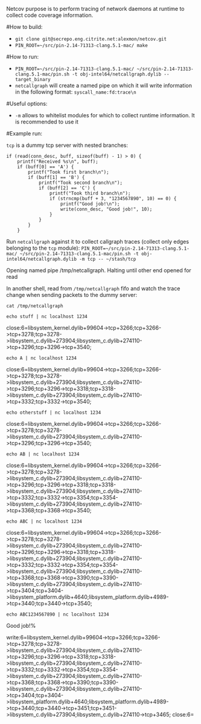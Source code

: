 Netcov purpose is to perform tracing of network daemons at runtime to collect 
code coverage information.

#How to build:
* `git clone git@secrepo.eng.citrite.net:alexmon/netcov.git`
* `PIN_ROOT=~/src/pin-2.14-71313-clang.5.1-mac/ make`

#How to run:
* `PIN_ROOT=~/src/pin-2.14-71313-clang.5.1-mac/ ~/src/pin-2.14-71313-clang.5.1-mac/pin.sh -t obj-intel64/netcallgraph.dylib -- target_binary`
* `netcallgraph` will create a named pipe on which it will write information in
the following format: `syscall_name:fd:trace\n`

#Useful options:
* `-m` allows to whitelist modules for which to collect runtime information. It
is recommended to use it

#Example run:

`tcp` is a dummy tcp server with nested branches:
```
if (read(conn_desc, buff, sizeof(buff) - 1) > 0) {                                                                 
    printf("Received %s\n", buff);                                                                                 
    if (buff[0] == 'A') {                                                                                          
        printf("Took first branch\n");                                                                             
        if (buff[1] == 'B') {                                                                                      
            printf("Took second branch\n");                                                                        
            if (buff[2] == 'C') {                                                                                  
                printf("Took third branch\n");                                                                     
                if (strncmp(buff + 3, "1234567890", 10) == 0) {                                                    
                    printf("Good job!\n");                                                                         
                    write(conn_desc, "Good job!", 10);                                                             
                }                                                                                                  
            }                                                                                                      
        }                                                                                                          
    } 
```

Run `netcallgraph` against it to collect callgraph traces (collect only edges
belonging to the `tcp` module):
`PIN_ROOT=~/src/pin-2.14-71313-clang.5.1-mac/ ~/src/pin-2.14-71313-clang.5.1-mac/pin.sh -t obj-intel64/netcallgraph.dylib -m tcp -- ~/stash/tcp`

Opening named pipe /tmp/netcallgraph. Halting until other end opened for read


In another shell, read from `/tmp/netcallgraph` fifo and watch the trace change when sending packets to the dummy server:

`cat /tmp/netcallgraph`

`echo stuff | nc localhost 1234`

close:6=libsystem_kernel.dylib+99604->tcp+3266;tcp+3266->tcp+3278;tcp+3278->libsystem_c.dylib+273904;libsystem_c.dylib+274110->tcp+3296;tcp+3296->tcp+3540;

`echo A | nc localhost 1234`

close:6=libsystem_kernel.dylib+99604->tcp+3266;tcp+3266->tcp+3278;tcp+3278->libsystem_c.dylib+273904;libsystem_c.dylib+274110->tcp+3296;tcp+3296->tcp+3318;tcp+3318->libsystem_c.dylib+273904;libsystem_c.dylib+274110->tcp+3332;tcp+3332->tcp+3540;

`echo otherstuff | nc localhost 1234`

close:6=libsystem_kernel.dylib+99604->tcp+3266;tcp+3266->tcp+3278;tcp+3278->libsystem_c.dylib+273904;libsystem_c.dylib+274110->tcp+3296;tcp+3296->tcp+3540;

`echo AB | nc localhost 1234`

close:6=libsystem_kernel.dylib+99604->tcp+3266;tcp+3266->tcp+3278;tcp+3278->libsystem_c.dylib+273904;libsystem_c.dylib+274110->tcp+3296;tcp+3296->tcp+3318;tcp+3318->libsystem_c.dylib+273904;libsystem_c.dylib+274110->tcp+3332;tcp+3332->tcp+3354;tcp+3354->libsystem_c.dylib+273904;libsystem_c.dylib+274110->tcp+3368;tcp+3368->tcp+3540;

`echo ABC | nc localhost 1234`

close:6=libsystem_kernel.dylib+99604->tcp+3266;tcp+3266->tcp+3278;tcp+3278->libsystem_c.dylib+273904;libsystem_c.dylib+274110->tcp+3296;tcp+3296->tcp+3318;tcp+3318->libsystem_c.dylib+273904;libsystem_c.dylib+274110->tcp+3332;tcp+3332->tcp+3354;tcp+3354->libsystem_c.dylib+273904;libsystem_c.dylib+274110->tcp+3368;tcp+3368->tcp+3390;tcp+3390->libsystem_c.dylib+273904;libsystem_c.dylib+274110->tcp+3404;tcp+3404->libsystem_platform.dylib+4640;libsystem_platform.dylib+4989->tcp+3440;tcp+3440->tcp+3540;

`echo ABC1234567890 | nc localhost 1234`

Good job!% 

write:6=libsystem_kernel.dylib+99604->tcp+3266;tcp+3266->tcp+3278;tcp+3278->libsystem_c.dylib+273904;libsystem_c.dylib+274110->tcp+3296;tcp+3296->tcp+3318;tcp+3318->libsystem_c.dylib+273904;libsystem_c.dylib+274110->tcp+3332;tcp+3332->tcp+3354;tcp+3354->libsystem_c.dylib+273904;libsystem_c.dylib+274110->tcp+3368;tcp+3368->tcp+3390;tcp+3390->libsystem_c.dylib+273904;libsystem_c.dylib+274110->tcp+3404;tcp+3404->libsystem_platform.dylib+4640;libsystem_platform.dylib+4989->tcp+3440;tcp+3440->tcp+3451;tcp+3451->libsystem_c.dylib+273904;libsystem_c.dylib+274110->tcp+3465;
close:6=